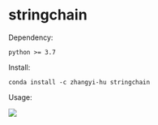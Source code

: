 # stringchain

Dependency:

    python >= 3.7

Install:

    conda install -c zhangyi-hu stringchain

Usage:

![](demo/demo.gif)
